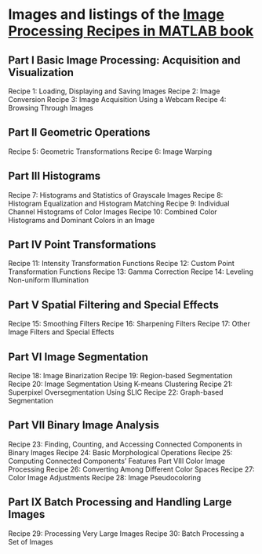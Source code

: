 # Images and listings of the [Image Processing Recipes in MATLAB book]([https://pages.github.com/](https://www.routledge.com/Image-Processing-Recipes-in-MATLAB/Marques-Borba/p/book/9780367767136))

## Part I Basic Image Processing: Acquisition and Visualization
Recipe 1: Loading, Displaying and Saving Images
Recipe 2: Image Conversion
Recipe 3: Image Acquisition Using a Webcam
Recipe 4: Browsing Through Images
## Part II Geometric Operations
Recipe 5: Geometric Transformations
Recipe 6: Image Warping
## Part III Histograms
Recipe 7: Histograms and Statistics of Grayscale Images
Recipe 8: Histogram Equalization and Histogram Matching
Recipe 9: Individual Channel Histograms of Color Images
Recipe 10: Combined Color Histograms and Dominant Colors in an Image
## Part IV Point Transformations
Recipe 11: Intensity Transformation Functions
Recipe 12: Custom Point Transformation Functions
Recipe 13: Gamma Correction
Recipe 14: Leveling Non-uniform Illumination
## Part V Spatial Filtering and Special Effects
Recipe 15: Smoothing Filters
Recipe 16: Sharpening Filters
Recipe 17: Other Image Filters and Special Effects
## Part VI Image Segmentation
Recipe 18: Image Binarization
Recipe 19: Region-based Segmentation
Recipe 20: Image Segmentation Using K-means Clustering
Recipe 21: Superpixel Oversegmentation Using SLIC
Recipe 22: Graph-based Segmentation
## Part VII Binary Image Analysis
Recipe 23: Finding, Counting, and Accessing Connected Components in Binary Images
Recipe 24: Basic Morphological Operations
Recipe 25: Computing Connected Components’ Features
Part VIII Color Image Processing
Recipe 26: Converting Among Different Color Spaces
Recipe 27: Color Image Adjustments
Recipe 28: Image Pseudocoloring
## Part IX Batch Processing and Handling Large Images
Recipe 29: Processing Very Large Images
Recipe 30: Batch Processing a Set of Images
